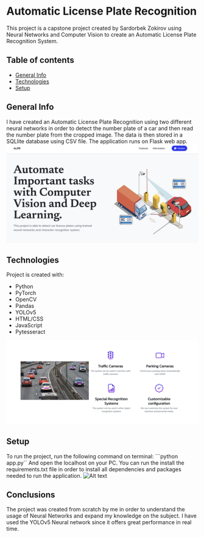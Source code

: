 # Automatic License Plate Recognition
This project is a capstone project created by Sardorbek Zokirov using Neural Networks and Computer Vision to create an Automatic License Plate Recognition System. 
## Table of contents
* [General Info](#general-info)
* [Technologies](#technologies)
* [Setup](#setup)

## General Info
I have created an Automatic License Plate Recognition using two different neural networks in order to detect the number plate of a car and then read the number plate from the cropped image. The data is then stored in a SQLlite database using CSV file. The application runs on Flask web app. 
<img src="screen1.jpg" alt="Alt text">


## Technologies
Project is created with:
* Python
* PyTorch
* OpenCV
* Pandas
* YOLOv5
* HTML/CSS
* JavaScript
* Pytesseract
<img src="screen2.jpg" alt="Alt text">

## Setup
To run the project, run the following command on terminal:
```python app.py``
And open the localhost on your PC. 
You can run the install the requirements.txt file in order to install all dependencies and packages needed to run the application. 
<img src="screen3.jpg" alt="Alt text">


## Conclusions
The project was created from scratch by me in order to understand the usage of Neural Networks and expand my knowledge on the subject. I have used the YOLOv5 Neural network since it offers great performance in real time. 